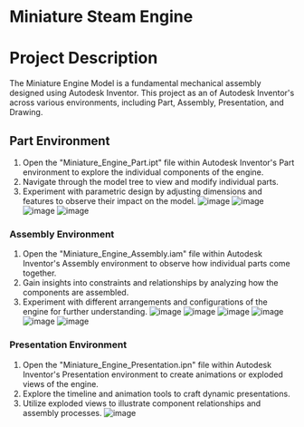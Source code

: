 # Miniature Steam Engine 
# Project Description
The Miniature Engine Model is a fundamental mechanical assembly designed using Autodesk Inventor. This project  as an of Autodesk Inventor's across various environments, including Part, Assembly, Presentation, and Drawing. 
## Part Environment
1. Open the "Miniature_Engine_Part.ipt" file within Autodesk Inventor's Part environment to explore the individual components of the engine.
2. Navigate through the model tree to view and modify individual parts.
3. Experiment with parametric design by adjusting dimensions and features to observe their impact on the model.
![image](https://github.com/vanhau13032001/3D_INVENTOR/assets/131149905/b6033355-567e-4dfa-813f-5f61d887b0d8)
![image](https://github.com/vanhau13032001/3D_INVENTOR/assets/131149905/b7192833-d38b-4458-842e-c0b9e5276a5c)
![image](https://github.com/vanhau13032001/3D_INVENTOR/assets/131149905/46edc31a-6f35-4a9c-97dc-780fcd8b53ce)
![image](https://github.com/vanhau13032001/3D_INVENTOR/assets/131149905/f65e8eaa-8214-4017-87f3-7cc319662868)

### Assembly Environment
1. Open the "Miniature_Engine_Assembly.iam" file within Autodesk Inventor's Assembly environment to observe how individual parts come together.
2. Gain insights into constraints and relationships by analyzing how the components are assembled.
3. Experiment with different arrangements and configurations of the engine for further understanding.
![image](https://github.com/vanhau13032001/3D_INVENTOR/assets/131149905/f787e8e4-6a65-41c4-95cf-9b9bce4cd462)
![image](https://github.com/vanhau13032001/3D_INVENTOR/assets/131149905/a01ad8ec-36de-4d96-ba54-de55ff356d0c)
![image](https://github.com/vanhau13032001/3D_INVENTOR/assets/131149905/b510d76c-a537-4d42-904b-dc009bb2eb32)
![image](https://github.com/vanhau13032001/3D_INVENTOR/assets/131149905/526dbd64-e289-421d-8ae0-36960c54842d)
![image](https://github.com/vanhau13032001/3D_INVENTOR/assets/131149905/e14a3417-8f01-48fe-9846-befce9122553)
![image](https://github.com/vanhau13032001/3D_INVENTOR/assets/131149905/917fc60f-63d8-4dc6-8167-0de1f2c52f49)

### Presentation Environment
1. Open the "Miniature_Engine_Presentation.ipn" file within Autodesk Inventor's Presentation environment to create animations or exploded views of the engine.
2. Explore the timeline and animation tools to craft dynamic presentations.
3. Utilize exploded views to illustrate component relationships and assembly processes.
![image](https://github.com/vanhau13032001/3D_INVENTOR/assets/131149905/3d2f5798-2de5-4d49-88a4-494d4e159ee7)









